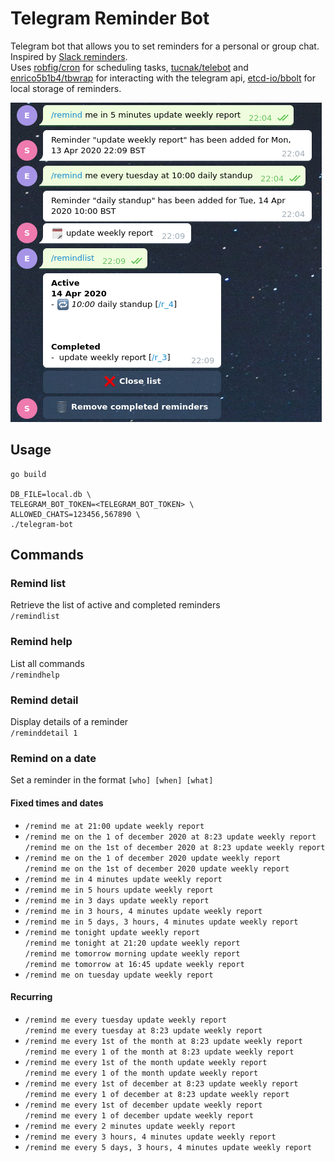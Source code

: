 # Telegram Reminder Bot

Telegram bot that allows you to set reminders for a personal or group chat. Inspired by [Slack reminders](https://slack.com/intl/en-gb/help/articles/208423427-Set-a-reminder).  
Uses [robfig/cron](https://github.com/robfig/cron) for scheduling tasks, [tucnak/telebot](https://github.com/tucnak/telebot/tree/v2) and [enrico5b1b4/tbwrap](https://github.com/enrico5b1b4/tbwrap) for interacting with the telegram api, [etcd-io/bbolt](https://github.com/etcd-io/bbolt) for local storage of reminders.

![screen](screen.png "Screen")

## Usage

```
go build  

DB_FILE=local.db \  
TELEGRAM_BOT_TOKEN=<TELEGRAM_BOT_TOKEN> \
ALLOWED_CHATS=123456,567890 \
./telegram-bot
```

## Commands

### Remind list
Retrieve the list of active and completed reminders  
`/remindlist`

### Remind help
List all commands  
`/remindhelp`

### Remind detail
Display details of a reminder  
`/reminddetail 1`

### Remind on a date
Set a reminder in the format `[who] [when] [what]`

#### Fixed times and dates
- `/remind me at 21:00 update weekly report`  
- `/remind me on the 1 of december 2020 at 8:23 update weekly report`  
`/remind me on the 1st of december 2020 at 8:23 update weekly report`  
- `/remind me on the 1 of december 2020 update weekly report`  
`/remind me on the 1st of december 2020 update weekly report`  
- `/remind me in 4 minutes update weekly report`  
- `/remind me in 5 hours update weekly report`  
- `/remind me in 3 days update weekly report`  
- `/remind me in 3 hours, 4 minutes update weekly report`  
- `/remind me in 5 days, 3 hours, 4 minutes update weekly report`  
- `/remind me tonight update weekly report`  
`/remind me tonight at 21:20 update weekly report`  
`/remind me tomorrow morning update weekly report`  
`/remind me tomorrow at 16:45 update weekly report`  
- `/remind me on tuesday update weekly report`  

#### Recurring
- `/remind me every tuesday update weekly report`  
`/remind me every tuesday at 8:23 update weekly report`  
- `/remind me every 1st of the month at 8:23 update weekly report`  
`/remind me every 1 of the month at 8:23 update weekly report`  
- `/remind me every 1st of the month update weekly report`  
`/remind me every 1 of the month update weekly report`  
- `/remind me every 1st of december at 8:23 update weekly report`  
`/remind me every 1 of december at 8:23 update weekly report`  
- `/remind me every 1st of december update weekly report`  
`/remind me every 1 of december update weekly report`  
- `/remind me every 2 minutes update weekly report`  
- `/remind me every 3 hours, 4 minutes update weekly report`  
- `/remind me every 5 days, 3 hours, 4 minutes update weekly report`  